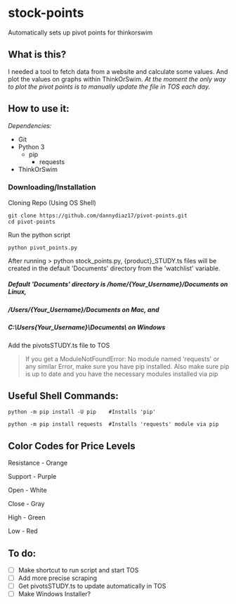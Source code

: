 #  **stock-points**
Automatically sets up pivot points for thinkorswim

## **What is this?**
I needed a tool to fetch data from a website and calculate some values. And plot the values on graphs within ThinkOrSwim.
*At the moment the only way to plot the pivot points is to manually update the file in TOS each day.*

## **How to use it:**
*Dependencies:*
- Git
- Python 3
   - pip
      - requests
- ThinkOrSwim

### **Downloading/Installation**
Cloning Repo (Using OS Shell)
```
git clone https://github.com/dannydiaz17/pivot-points.git
cd pivot-points
```
Run the python script
```
python pivot_points.py
```

After running > python stock_points.py, {product}_STUDY.ts files will be created in the default 'Documents' directory from the 'watchlist' variable.
##### Default 'Documents' directory is /home/{Your_Username}/Documents on Linux,
##### /Users/{Your_Username}/Documents on Mac, and 
##### C:\Users\{Your_Username}\Documents\ on Windows

Add the pivotsSTUDY.ts file to TOS

> If you get a ModuleNotFoundError: No module named 'requests'
> or any similar Error, make sure you have pip installed.
> Also make sure pip is up to date and you have the necessary modules installed via pip
## Useful Shell Commands:

```
python -m pip install -U pip    #Installs 'pip'

python -m pip install requests  #Installs 'requests' module via pip
```

## Color Codes for Price Levels

Resistance  -  Orange

Support     -  Purple

Open        -  White

Close       -  Gray

High        -  Green

Low         -  Red


## To do:

- [ ] Make shortcut to run script and start TOS
- [ ] Add more precise scraping
- [ ] Get pivotsSTUDY.ts to update automatically in TOS
- [ ] Make Windows Installer?
